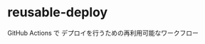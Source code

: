 # reusable-deploy

GitHub Actions で デプロイを行うための再利用可能なワークフロー

<!-- actdocs start -->

<!-- actdocs end -->
